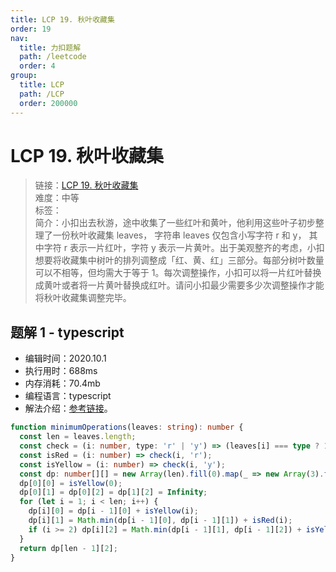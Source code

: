 ```yaml
---
title: LCP 19. 秋叶收藏集
order: 19
nav:
  title: 力扣题解
  path: /leetcode
  order: 4
group:
  title: LCP
  path: /LCP
  order: 200000
---
```


# LCP 19. 秋叶收藏集

> 链接：[LCP 19. 秋叶收藏集](https://leetcode-cn.com/problems/UlBDOe/)  
> 难度：中等  
> 标签：  
> 简介：小扣出去秋游，途中收集了一些红叶和黄叶，他利用这些叶子初步整理了一份秋叶收藏集 leaves， 字符串 leaves 仅包含小写字符 r 和 y， 其中字符 r 表示一片红叶，字符 y 表示一片黄叶。出于美观整齐的考虑，小扣想要将收藏集中树叶的排列调整成「红、黄、红」三部分。每部分树叶数量可以不相等，但均需大于等于 1。每次调整操作，小扣可以将一片红叶替换成黄叶或者将一片黄叶替换成红叶。请问小扣最少需要多少次调整操作才能将秋叶收藏集调整完毕。

## 题解 1 - typescript

- 编辑时间：2020.10.1
- 执行用时：688ms
- 内存消耗：70.4mb
- 编程语言：typescript
- 解法介绍：[参考链接](https://leetcode-cn.com/problems/UlBDOe/solution/qiu-xie-shou-cang-ji-by-leetcode-solution/)。

```typescript
function minimumOperations(leaves: string): number {
  const len = leaves.length;
  const check = (i: number, type: 'r' | 'y') => (leaves[i] === type ? 1 : 0);
  const isRed = (i: number) => check(i, 'r');
  const isYellow = (i: number) => check(i, 'y');
  const dp: number[][] = new Array(len).fill(0).map(_ => new Array(3).fill(0));
  dp[0][0] = isYellow(0);
  dp[0][1] = dp[0][2] = dp[1][2] = Infinity;
  for (let i = 1; i < len; i++) {
    dp[i][0] = dp[i - 1][0] + isYellow(i);
    dp[i][1] = Math.min(dp[i - 1][0], dp[i - 1][1]) + isRed(i);
    if (i >= 2) dp[i][2] = Math.min(dp[i - 1][1], dp[i - 1][2]) + isYellow(i);
  }
  return dp[len - 1][2];
}
```
